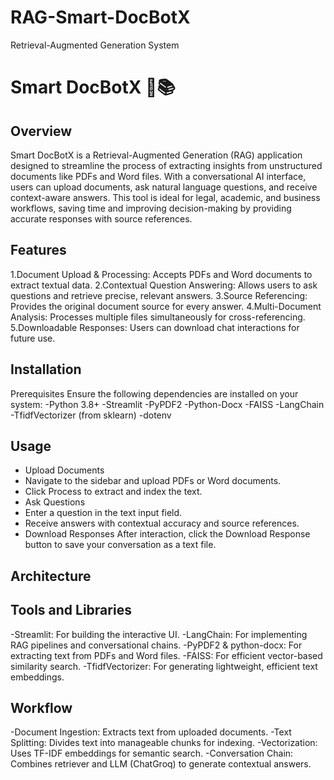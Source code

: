 # RAG-Smart-DocBotX
 Retrieval-Augmented Generation System
# Smart DocBotX 🤖📚
## Overview
Smart DocBotX is a Retrieval-Augmented Generation (RAG) application designed to streamline the process of extracting insights from unstructured documents like PDFs and Word files. With a conversational AI interface, users can upload documents, ask natural language questions, and receive context-aware answers. This tool is ideal for legal, academic, and business workflows, saving time and improving decision-making by providing accurate responses with source references.

## Features
1.Document Upload & Processing: Accepts PDFs and Word documents to extract textual data.
2.Contextual Question Answering: Allows users to ask questions and retrieve precise, relevant answers.
3.Source Referencing: Provides the original document source for every answer.
4.Multi-Document Analysis: Processes multiple files simultaneously for cross-referencing.
5.Downloadable Responses: Users can download chat interactions for future use.


## Installation
Prerequisites
Ensure the following dependencies are installed on your system:
-Python 3.8+
-Streamlit
-PyPDF2
-Python-Docx
-FAISS
-LangChain
-TfidfVectorizer (from sklearn)
-dotenv

## Usage
* Upload Documents
* Navigate to the sidebar and upload PDFs or Word documents.
* Click Process to extract and index the text.
* Ask Questions
* Enter a question in the text input field.
* Receive answers with contextual accuracy and source references.
* Download Responses
After interaction, click the Download Response button to save your conversation as a text file.

## Architecture
## Tools and Libraries
-Streamlit: For building the interactive UI.
-LangChain: For implementing RAG pipelines and conversational chains.
-PyPDF2 & python-docx: For extracting text from PDFs and Word files.
-FAISS: For efficient vector-based similarity search.
-TfidfVectorizer: For generating lightweight, efficient text embeddings.
## Workflow
-Document Ingestion: Extracts text from uploaded documents.
-Text Splitting: Divides text into manageable chunks for indexing.
-Vectorization: Uses TF-IDF embeddings for semantic search.
-Conversation Chain: Combines retriever and LLM (ChatGroq) to generate contextual answers.

